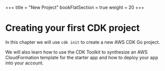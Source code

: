 +++
title = "New Project"
bookFlatSection = true
weight = 20
+++

# Creating your first CDK project

In this chapter we will use `cdk init` to create a new AWS CDK Go project.

We will also learn how to use the CDK Toolkit to synthesize an AWS
CloudFormation template for the starter app and how to deploy your app into your
account.

